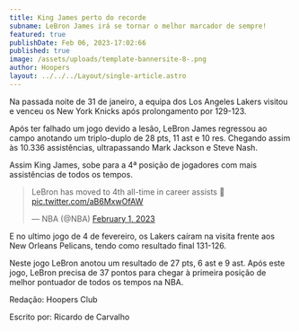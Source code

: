 ```yaml
---
title: King James perto do recorde
subname: LeBron James irá se tornar o melhor marcador de sempre!
featured: true
publishDate: Feb 06, 2023-17:02:66
published: true
image: /assets/uploads/template-bannersite-8-.png
author: Hoopers
layout: ../../../Layout/single-article.astro
---
```

<!--StartFragment-->

Na passada noite de 31 de janeiro, a equipa dos Los Angeles Lakers visitou e venceu os New York Knicks após prolongamento por 129-123.

Após ter falhado um jogo devido a lesão, LeBron James regressou ao campo anotando um triplo-duplo de 28 pts, 11 ast e 10 res. Chegando assim às 10.336 assistências, ultrapassando Mark Jackson e Steve Nash. 

Assim King James, sobe para a 4ª posição de jogadores com mais assistências de todos os tempos.

<!--StartFragment-->

<blockquote class="twitter-tweet"><p lang="en" dir="ltr">LeBron has moved to 4th all-time in career assists 👑 <a href="https://t.co/aB6MxwOfAW">pic.twitter.com/aB6MxwOfAW</a></p>&mdash; NBA (@NBA) <a href="https://twitter.com/NBA/status/1620611165570363392?ref_src=twsrc%5Etfw">February 1, 2023</a></blockquote> <script async src="https://platform.twitter.com/widgets.js" charset="utf-8"></script>

<!--EndFragment-->

E no ultimo jogo de 4 de fevereiro, os Lakers caíram na visita frente aos New Orleans Pelicans, tendo como resultado final 131-126. 

Neste jogo LeBron anotou um resultado de 27 pts, 6 ast e 9 ast. Após este jogo, LeBron precisa de 37 pontos para chegar à primeira posição de melhor pontuador de todos os tempos na NBA. 



R﻿edação: Hoopers Club

E﻿scrito por: Ricardo de Carvalho





<!--EndFragment-->